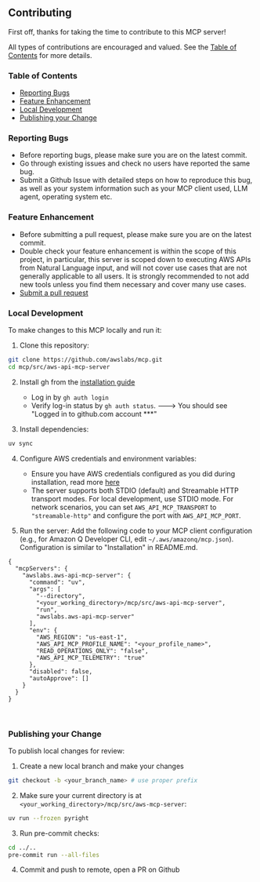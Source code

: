 ## Contributing

First off, thanks for taking the time to contribute to this MCP server!

All types of contributions are encouraged and valued. See the [Table of Contents](#table-of-contents) for more details.

### Table of Contents

- [Reporting Bugs](#reporting-bugs)
- [Feature Enhancement](#feature-enhancement)
- [Local Development](#local-development)
- [Publishing your Change](#publishing-your-change)


### Reporting Bugs
- Before reporting bugs, please make sure you are on the latest commit.
- Go through existing issues and check no users have reported the same bug.
- Submit a Github Issue with detailed steps on how to reproduce this bug, as well as your system information such as your MCP client used, LLM agent, operating system etc.


### Feature Enhancement
- Before submitting a pull request, please make sure you are on the latest commit.
- Double check your feature enhancement is within the scope of this project, in particular, this server is scoped down to executing AWS APIs from Natural Language input, and will not cover use cases that are not generally applicable to all users. It is strongly recommended to not add new tools unless you find them necessary and cover many use cases.
- [Submit a pull request](#publishing-your-change)

### Local Development

To make changes to this MCP locally and run it:

1. Clone this repository:
```bash
git clone https://github.com/awslabs/mcp.git
cd mcp/src/aws-api-mcp-server
```

2. Install gh from the [installation guide](https://cli.github.com/)
    - Log in by `gh auth login`
    - Verify log-in status by `gh auth status`. ---> You should see "Logged in to github.com account ***"

3. Install dependencies:
```bash
uv sync
```

4. Configure AWS credentials and environment variables:
   - Ensure you have AWS credentials configured as you did during installation, read more [here](https://boto3.amazonaws.com/v1/documentation/api/latest/guide/credentials.html#configuring-credentials)
   - The server supports both STDIO (default) and Streamable HTTP transport modes. For local development, use STDIO mode. For network scenarios, you can set `AWS_API_MCP_TRANSPORT` to `"streamable-http"` and configure the port with `AWS_API_MCP_PORT`.


5. Run the server:
Add the following code to your MCP client configuration (e.g., for Amazon Q Developer CLI, edit `~/.aws/amazonq/mcp.json`). Configuration is similar to "Installation" in README.md.

```
{
  "mcpServers": {
    "awslabs.aws-api-mcp-server": {
      "command": "uv",
      "args": [
        "--directory",
        "<your_working_directory>/mcp/src/aws-api-mcp-server",
        "run",
        "awslabs.aws-api-mcp-server"
      ],
      "env": {
        "AWS_REGION": "us-east-1",
        "AWS_API_MCP_PROFILE_NAME": "<your_profile_name>",
        "READ_OPERATIONS_ONLY": "false",
        "AWS_API_MCP_TELEMETRY": "true"
      },
      "disabled": false,
      "autoApprove": []
    }
  }
}
```


&nbsp;

### Publishing your Change

To publish local changes for review:

1. Create a new local branch and make your changes
```bash
git checkout -b <your_branch_name> # use proper prefix
```

2. Make sure your current directory is at `<your_working_directory>/mcp/src/aws-mcp-server`:
```bash
uv run --frozen pyright
```

3. Run pre-commit checks:
```bash
cd ../..
pre-commit run --all-files
```

4. Commit and push to remote, open a PR on Github

&nbsp;
